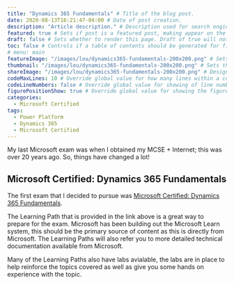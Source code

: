 ```yaml
---
title: "Dynamics 365 Fundamentals" # Title of the blog post.
date: 2020-08-13T16:21:47-04:00 # Date of post creation.
description: "Article description." # Description used for search engine.
featured: true # Sets if post is a featured post, making appear on the home page side bar.
draft: false # Sets whether to render this page. Draft of true will not be rendered.
toc: false # Controls if a table of contents should be generated for first-level links automatically.
# menu: main
featureImage: "/images/lou/dynamics365-fundamentals-200x200.png" # Sets featured image on blog post.
thumbnail: "/images/lou/dynamics365-fundamentals-200x200.png" # Sets thumbnail image appearing inside card on homepage.
shareImage: "/images/lou/dynamics365-fundamentals-200x200.png" # Designate a separate image for social media sharing.
codeMaxLines: 10 # Override global value for how many lines within a code block before auto-collapsing.
codeLineNumbers: false # Override global value for showing of line numbers within code block.
figurePositionShow: true # Override global value for showing the figure label.
categories:
  - Microsoft Certified
tags:
  - Power Platform
  - Dynamics 365
  - Microsoft Certified
---
```


My last Microsoft exam was when I obtained my MCSE + Internet; this was over 20 years ago. So, things have changed a lot! 

## Microsoft Certified: Dynamics 365 Fundamentals

The first exam that I decided to pursue was [Microsoft Certified: Dynamics 365 Fundamentals](https://docs.microsoft.com/en-us/learn/certifications/d365-fundamentals).

The Learning Path that is provided in the link above is a great way to prepare for the exam. Microsoft has been building out the Microsoft Learn system, this should be the primary source of content as this is directly from Microsoft. The Learning Paths will also refer you to more detailed technical documentation available from Microsoft. 

Many of the Learning Paths also have labs avialable, the labs are in place to help reinforce the topics covered as well as give you some hands on experience with the topic. 

